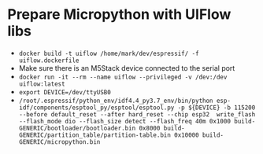 # Prepare Micropython with UIFlow libs

* `docker build -t uiflow /home/mark/dev/espressif/ -f uiflow.dockerfile`
* Make sure there is an M5Stack device connected to the serial port
* `docker run -it --rm --name uiflow --privileged -v /dev:/dev uiflow:latest`
* `export DEVICE=/dev/ttyUSB0`
* `/root/.espressif/python_env/idf4.4_py3.7_env/bin/python esp-idf/components/esptool_py/esptool/esptool.py -p ${DEVICE} -b 115200 --before default_reset --after hard_reset --chip esp32  write_flash --flash_mode dio --flash_size detect --flash_freq 40m 0x1000 build-GENERIC/bootloader/bootloader.bin 0x8000 build-GENERIC/partition_table/partition-table.bin 0x10000 build-GENERIC/micropython.bin`